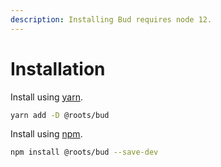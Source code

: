 ```yaml
---
description: Installing Bud requires node 12.
---
```


# Installation

Install using [yarn](https://classic.yarnpkg.com).

```sh
yarn add -D @roots/bud
```

Install using [npm](https://npmjs.com).

```sh
npm install @roots/bud --save-dev
```
